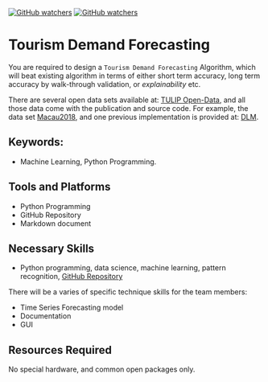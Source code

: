 [![GitHub watchers](https://img.shields.io/badge/tulip--lab-Open--Projects-brightgreen)](../README.md)
[![GitHub watchers](https://img.shields.io/badge/Module-Demand--Forecasting-orange)](README.md)

# Tourism Demand Forecasting 

You are required to design a `Tourism Demand Forecasting` Algorithm,
which will beat existing algorithm in terms of either short term accuracy, long term accuracy by walk-through validation, or *explainability* etc.

There are several open data sets available at: [TULIP Open-Data](https://github.com/tulip-lab/open-data), and all those data come with the publication and source code. For example, the data set [Macau2018](https://github.com/tulip-lab/open-data/tree/master/Macau2018), and one previous implementation is provided at: [DLM](https://github.com/tulip-lab/open-code/tree/master/DLM).

## Keywords:

-  Machine Learning, Python Programming.


## Tools and Platforms

- Python Programming 
- GitHub Repository 
- Markdown document

## Necessary Skills

- Python programming, data science, machine learning, pattern recognition, 
 [GitHub Repository](https://github.com/tulip-lab/open-code)

There will be a varies of specific technique skills for the team members:
-  Time Series Forecasting model 
-  Documentation 
-  GUI

## Resources Required

No special hardware, and common open packages only. 

